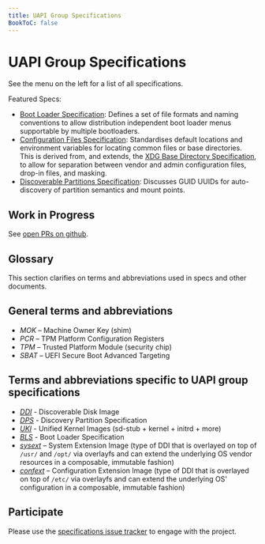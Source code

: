 ```yaml
---
title: UAPI Group Specifications
BookToC: false
---
```


# UAPI Group Specifications

See the menu on the left for a list of all specifications.

Featured Specs:

* [Boot Loader Specification](specs/boot_loader_specification.md):
  Defines a set  of file formats and naming conventions to allow distribution independent boot loader menus supportable by multiple bootloaders.
* [Configuration Files Specification](specs/configuration_files_specification.md):
  Standardises default locations and environment variables for locating common files or base directories.
  This is derived from, and extends, the [XDG Base Directory Specification](https://specifications.freedesktop.org/basedir-spec/basedir-spec-latest.html),
  to allow for separation between vendor and admin configuration files, drop-in files, and masking.
* [Discoverable Partitions Specification](specs/discoverable_partitions_specification.md):
  Discusses GUID UUIDs for auto-discovery of partition semantics and mount points.

## Work in Progress

See [open PRs on github](https://github.com/uapi-group/specifications/pulls?q=is%3Apr+is%3Aopen+sort%3Aupdated-desc).

## Glossary

This section clarifies on terms and abbreviations used in specs and other documents.

## General terms and abbreviations
- *MOK* – Machine Owner Key (shim)
- *PCR* – TPM Platform Configuration Registers
- *TPM* – Trusted Platform Module (security chip)
- *SBAT* – UEFI Secure Boot Advanced Targeting

## Terms and abbreviations specific to UAPI group specifications
- [*DDI*](specs/discoverable_disk_image.md) - Discoverable Disk Image
- [*DPS*](specs/discoverable_partitions_specification.md) - Discovery Partition Specification
- [*UKI*](specs/unified_kernel_image.md) - Unified Kernel Images (sd-stub + kernel + initrd + more)
- [*BLS*](specs/boot_loader_specification.md) - Boot Loader Specification
- [*sysext*](specs/extension_image.md) – System Extension Image (type of DDI that is overlayed on top of `/usr/` and `/opt/` via overlayfs and can extend the underlying OS vendor resources in a composable, immutable fashion)
- [*confext*](specs/extension_image.md) – Configuration Extension Image (type of DDI that is overlayed on top of `/etc/` via overlayfs and can extend the underlying OS' configuration in a composable, immutable fashion)

## Participate

Please use the [specifications issue tracker](https://github.com/uapi-group/specifications/issues) to engage with the project.
